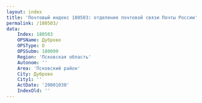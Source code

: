 ```yaml
---
layout: index
title: 'Почтовый индекс 180503: отделение почтовой связи Почты России'
permalink: /180503/
data:
    Index: 180503
    OPSName: Дуброво
    OPSType: О
    OPSSubm: 180099
    Region: 'Псковская область'
    Autonom: ''
    Area: 'Псковский район'
    City: Дуброво
    City1: ''
    ActDate: '20001030'
    IndexOld: ''
---
```

